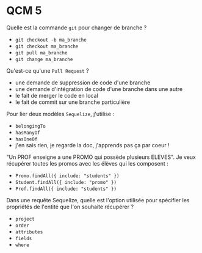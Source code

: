 # QCM 5

Quelle est la commande `git` pour changer de branche ? 
- `git checkout -b ma_branche`
- `git checkout ma_branche`
- `git pull ma_branche`
- `git change ma_branche`


Qu'est-ce qu'une `Pull Request` ?
- une demande de suppression de code d'une branche
- une demande d'intégration de code d'une branche dans une autre
- le fait de merger le code en local
- le fait de commit sur une branche particulière


Pour lier deux modèles `Sequelize`, j'utilise :
- `belongingTo`
- `hasManyOf`
- `hasOneOf`
- j'en sais rien, je regarde la doc, j'apprends pas ça par coeur ! 


"Un PROF enseigne a une PROMO qui possède plusieurs ELEVES". Je veux récupérer toutes les promos avec les élèves qui les composent : 
- `Promo.findAll({ include: "students" })`
- `Student.findAll({ include: "promo" })`
- `Prof.findAll({ include: "students" })`


Dans une requête Sequelize, quelle est l'option utilisée pour spécifier les propriétés de l'entité que l'on souhaite récupérer ?
- `project`
- `order`
- `attributes`
- `fields`
- `where`
